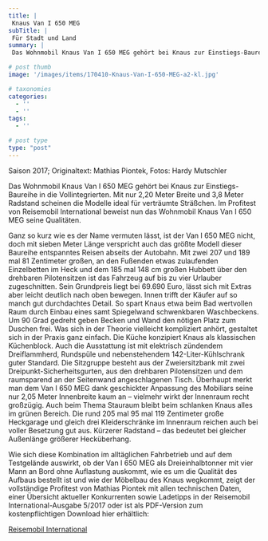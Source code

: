 ```yaml
---
title: |
 Knaus Van I 650 MEG
subTitle: |
 Für Stadt und Land
summary: |
 Das Wohnmobil Knaus Van I 650 MEG gehört bei Knaus zur Einstiegs-Baureihe in die Vollintegrierten. Mit nur 2,20 Meter Breite und 3,8 Meter Radstand scheinen die Modelle ideal für verträumte Sträßchen. Im Profitest von Reisemobil International beweist nun das Wohnmobil Knaus Van I 650 MEG seine Qualitäten. 

# post thumb
image: '/images/items/170410-Knaus-Van-I-650-MEG-a2-kl.jpg'

# taxonomies
categories: 
  - ''
  - ''
tags:
  - ''

# post type
type: "post"
---
```


Saison 2017; Originaltext: Mathias Piontek, Fotos: Hardy Mutschler  

Das Wohnmobil Knaus Van I 650 MEG gehört bei Knaus zur Einstiegs-Baureihe in die Vollintegrierten. Mit nur 2,20 Meter Breite und 3,8 Meter Radstand scheinen die Modelle ideal für verträumte Sträßchen. Im Profitest von Reisemobil International beweist nun das Wohnmobil Knaus Van I 650 MEG seine Qualitäten.   

Ganz so kurz wie es der Name vermuten lässt, ist der Van I 650 MEG nicht, doch mit sieben Meter Länge verspricht auch das größte Modell dieser Baureihe entspanntes Reisen abseits der Autobahn. Mit zwei 207 und 189 mal 81 Zentimeter großen, an den Fußenden etwas zulaufenden Einzelbetten im Heck und dem 185 mal 148 cm großen Hubbett über den drehbaren Pilotensitzen ist das Fahrzeug auf bis zu vier Urlauber zugeschnitten. Sein Grundpreis liegt bei 69.690 Euro, lässt sich mit Extras aber leicht deutlich nach oben bewegen. Innen trifft der Käufer auf so manch gut durchdachtes Detail. So spart Knaus etwa beim Bad wertvollen Raum durch Einbau eines samt Spiegelwand schwenkbaren Waschbeckens. Um 90 Grad gedreht geben Becken und Wand den nötigen Platz zum Duschen frei. Was sich in der Theorie vielleicht kompliziert anhört, gestaltet sich in der Praxis ganz einfach. Die Küche konzipiert Knaus als klassischen Küchenblock. Auch die Ausstattung ist mit elektrisch zündendem Dreiflammherd, Rundspüle und nebenstehendem 142-Liter-Kühlschrank guter Standard. Die Sitzgruppe besteht aus der Zweiersitzbank mit zwei Dreipunkt-Sicherheitsgurten, aus den drehbaren Pilotensitzen und dem raumsparend an der Seitenwand angeschlagenen Tisch. Überhaupt merkt man dem Van I 650 MEG dank geschickter Anpassung des Mobiliars seine nur 2,05 Meter Innenbreite kaum an – vielmehr wirkt der Innenraum recht großzügig. Auch beim Thema Stauraum bleibt beim schlanken Knaus alles im grünen Bereich. Die rund 205 mal 95 mal 119 Zentimeter große Heckgarage und gleich drei Kleiderschränke im Innenraum reichen auch bei voller Besetzung gut aus. Kürzerer Radstand – das bedeutet bei gleicher Außenlänge größerer Hecküberhang.   

Wie sich diese Kombination im alltäglichen Fahrbetrieb und auf dem Testgelände auswirkt, ob der Van I 650 MEG als Dreieinhalbtonner mit vier Mann an Bord ohne Auflastung auskommt, wie es um die Qualität des Aufbaus bestellt ist und wie der Möbelbau des Knaus wegkommt, zeigt der vollständige Profitest von Mathias Piontek mit allen technischen Daten, einer Übersicht aktueller Konkurrenten sowie Ladetipps in der Reisemobil International-Ausgabe 5/2017 oder ist als PDF-Version zum kostenpflichtigen Download hier erhältlich:  

[Reisemobil International](http://reisemobil-ioternational.de)  